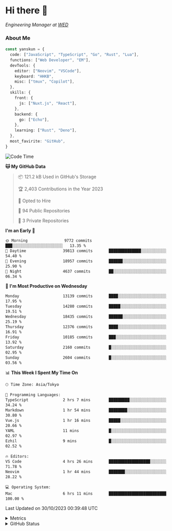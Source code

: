 # Hi there&nbsp;:wave:

<!-- ![Alt text](https://spotify-recently-played-readme.vercel.app/api?user=31kynbuubkiu3r4qh4hjuaglhfay) -->

_Engineering Manager at [WED](https://github.com/wedinc)_

### About Me

```ts
const yanskun = {
  code: ["JavaScript", "TypeScript", "Go", "Rust", "Lua"],
  functions: ["Web Developer", "EM"],
  devTools: {
    editor: ["Neovim", "VSCode"],
    keyboard: "HHKB",
    misc: ["tmux", "Copilot"],
  },
  skills: {
    front: {
      js: ["Nuxt.js", "React"],
    },
    backend: {
      go: ["Echo"],
    },
    learning: ["Rust", "Deno"],
  },
  most_favirite: "GitHub",
}
```

<!--START_SECTION:waka-->
![Code Time](http://img.shields.io/badge/Code%20Time-525%20hrs%2029%20mins-blue)

**🐱 My GitHub Data** 

> 📦 121.2 kB Used in GitHub's Storage 
 > 
> 🏆 2,403 Contributions in the Year 2023
 > 
> 💼 Opted to Hire
 > 
> 📜 94 Public Repositories 
 > 
> 🔑 3 Private Repositories 
 > 
**I'm an Early 🐤** 

```text
🌞 Morning                9772 commits        ███░░░░░░░░░░░░░░░░░░░░░░   13.35 % 
🌆 Daytime                39813 commits       ██████████████░░░░░░░░░░░   54.40 % 
🌃 Evening                18957 commits       ██████░░░░░░░░░░░░░░░░░░░   25.90 % 
🌙 Night                  4637 commits        ██░░░░░░░░░░░░░░░░░░░░░░░   06.34 % 
```
📅 **I'm Most Productive on Wednesday** 

```text
Monday                   13139 commits       ████░░░░░░░░░░░░░░░░░░░░░   17.95 % 
Tuesday                  14280 commits       █████░░░░░░░░░░░░░░░░░░░░   19.51 % 
Wednesday                18435 commits       ██████░░░░░░░░░░░░░░░░░░░   25.19 % 
Thursday                 12376 commits       ████░░░░░░░░░░░░░░░░░░░░░   16.91 % 
Friday                   10185 commits       ███░░░░░░░░░░░░░░░░░░░░░░   13.92 % 
Saturday                 2160 commits        █░░░░░░░░░░░░░░░░░░░░░░░░   02.95 % 
Sunday                   2604 commits        █░░░░░░░░░░░░░░░░░░░░░░░░   03.56 % 
```


📊 **This Week I Spent My Time On** 

```text
🕑︎ Time Zone: Asia/Tokyo

💬 Programming Languages: 
TypeScript               2 hrs 7 mins        █████████░░░░░░░░░░░░░░░░   34.24 % 
Markdown                 1 hr 54 mins        ████████░░░░░░░░░░░░░░░░░   30.80 % 
Vue.js                   1 hr 16 mins        █████░░░░░░░░░░░░░░░░░░░░   20.66 % 
YAML                     11 mins             █░░░░░░░░░░░░░░░░░░░░░░░░   02.97 % 
Ezhil                    9 mins              █░░░░░░░░░░░░░░░░░░░░░░░░   02.52 % 

🔥 Editors: 
VS Code                  4 hrs 26 mins       ██████████████████░░░░░░░   71.78 % 
Neovim                   1 hr 44 mins        ███████░░░░░░░░░░░░░░░░░░   28.22 % 

💻 Operating System: 
Mac                      6 hrs 11 mins       █████████████████████████   100.00 % 
```


 Last Updated on 30/10/2023 00:39:48 UTC
<!--END_SECTION:waka-->

<details>
  <summary>Metrics</summary>
  <img src="https://github.com/yanskun/yanskun/blob/main/github-metrics.svg" alt="Metrics">
</details>

<details>
  <summary>GitHub Status</summary>
  <picture>
    <source media="(prefers-color-scheme: dark)" srcset="https://raw.githubusercontent.com/yanskun/yanskun/master/profile-summary-card-output/nord_dark/0-profile-details.svg">
   <img src="https://raw.githubusercontent.com/yanskun/yanskun/master/profile-summary-card-output/default/0-profile-details.svg">
  </picture>
  <br>
  <picture>
    <source media="(prefers-color-scheme: dark)" srcset="https://raw.githubusercontent.com/yanskun/yanskun/master/profile-summary-card-output/nord_dark/1-repos-per-language.svg">
   <img src="https://raw.githubusercontent.com/yanskun/yanskun/master/profile-summary-card-output/default/1-repos-per-language.svg">
  </picture>
  <picture>
    <source media="(prefers-color-scheme: dark)" srcset="https://raw.githubusercontent.com/yanskun/yanskun/master/profile-summary-card-output/nord_dark/2-most-commit-language.svg">
   <img src="https://raw.githubusercontent.com/yanskun/yanskun/master/profile-summary-card-output/default/2-most-commit-language.svg">
  </picture>
  <br>
  <picture>
    <source media="(prefers-color-scheme: dark)" srcset="https://raw.githubusercontent.com/yanskun/yanskun/master/profile-summary-card-output/nord_dark/3-stats.svg">
   <img src="https://raw.githubusercontent.com/yanskun/yanskun/master/profile-summary-card-output/default/3-stats.svg">
  </picture>
  <picture>
    <source media="(prefers-color-scheme: dark)" srcset="https://raw.githubusercontent.com/yanskun/yanskun/master/profile-summary-card-output/nord_dark/4-productive-time.svg">
   <img src="https://raw.githubusercontent.com/yanskun/yanskun/master/profile-summary-card-output/default/4-productive-time.svg">
  </picture>
</details>
